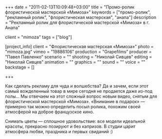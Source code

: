 +++
date = "2011-02-13T10:09:48+03:00"
title = "Промо-ролик флористической мастерской «Мимоза»"
keywords = ["промо-ролик", "рекламный ролик", "флористическая мастерская", "анапа"]
description = "Рекламный ролик для флористической мастерской «Мимоза» в г. Анапа"

client = "mimoza"
tags = ["blog"]

[project_info]
    client = "Флористическая мастерская «Мимоза»"
    photo = "mimoza.jpg"
    vimeo = "19886106"
    production = "Grapefilms"
    producer = "Павел Павленко"
    scenario = ""
    shooting = "Николай Сивцев"
    editing = "Николай Сивцев"
    animation = ""
    graphics = ""
    sound = ""
    voice = ""
    backstage = []

+++

Как сделать рекламу для чуда и&nbsp;волшебства? Да&nbsp;и&nbsp;зачем, если этот самый вожделенный товар в&nbsp;мире сегодня не&nbsp;продается даже из-под полы... Мы&nbsp;отвечаем на&nbsp;этот сложный вопрос новым видео, снятым для флористической мастерской &laquo;Мимоза&raquo;.
&laquo;Внимание в&nbsp;подарок&raquo;&nbsp;&mdash; примерно так можно определить посыл ролика, похожим своей атмосферой на&nbsp;доброе французское кино.

Снимать цветы&nbsp;&mdash; сплошное удовольствие: все модели идеальной красоты, прекрасно позируют и&nbsp;без капризов. В&nbsp;студии царит атмосфера любви, праздника и&nbsp;первых свиданий :)
